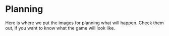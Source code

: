 Planning
=========

Here is where we put the images for planning what will happen. Check them out, if you want to know what the game will look like.
